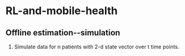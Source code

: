# RL-and-mobile-health

## Offline estimation--simulation
1. Simulate data for n patients with 2-d state vector over t time points.
